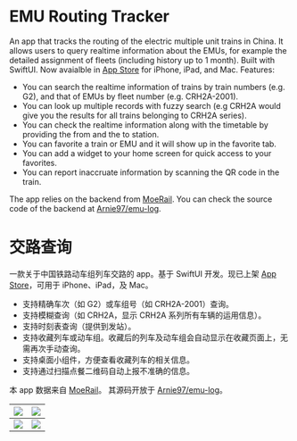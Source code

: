 # EMU Routing Tracker

An app that tracks the routing of the electric multiple unit trains in China. It allows users to query realtime information about the EMUs, for example the detailed assignment of fleets (including history up to 1 month). Built with SwiftUI. Now avaialble in [App Store](https://apps.apple.com/us/app/%E5%8A%A8%E8%BD%A6%E7%BB%84%E4%BA%A4%E8%B7%AF%E6%9F%A5%E8%AF%A2/id1471687297) for iPhone, iPad, and Mac. Features:

- You can search the realtime information of trains by train numbers (e.g. G2), and that of EMUs by fleet number (e.g. CRH2A-2001).
- You can look up multiple records with fuzzy search (e.g CRH2A would give you the results for all trains belonging to CRH2A series).
- You can check the realtime information along with the timetable by providing the from and the to station.
- You can favorite a train or EMU and it will show up in the favorite tab.
- You can add a widget to your home screen for quick access to your favorites.
- You can report inaccruate information by scanning the QR code in the train.

The app relies on the backend from [MoeRail](https://moerail.ml). You can check the source code of the backend at [Arnie97/emu-log](https://github.com/Arnie97/emu-log).

# 交路查询

一款关于中国铁路动车组列车交路的 app。基于 SwiftUI 开发。现已上架 [App Store](https://apps.apple.com/cn/app/%E5%8A%A8%E8%BD%A6%E7%BB%84%E4%BA%A4%E8%B7%AF%E6%9F%A5%E8%AF%A2/id1471687297)，可用于 iPhone、iPad，及 Mac。

- 支持精确车次（如 G2）或车组号（如 CRH2A-2001）查询。
- 支持模糊查询（如 CRH2A，显示 CRH2A 系列所有车辆的运用信息）。
- 支持时刻表查询（提供到发站）。
- 支持收藏列车或动车组。收藏后的列车及动车组会自动显示在收藏页面上，无需再次手动查询。
- 支持桌面小组件，方便查看收藏列车的相关信息。
- 支持通过扫描点餐二维码自动上报不准确的信息。

本 app 数据来自 [MoeRail](https://moerail.ml)。 其源码开放于 [Arnie97/emu-log](https://github.com/Arnie97/emu-log)。

![](https://user-images.githubusercontent.com/12138874/148732779-38ef27ff-f9f1-42bd-a5da-7414bae21530.png)  |  ![](https://user-images.githubusercontent.com/12138874/148732799-8b738924-53bd-4f37-8c8b-8140288d893d.png)
:-------------------------:|:-------------------------:
![](https://user-images.githubusercontent.com/12138874/148732811-c392cd59-40af-400b-9b8c-96ae9936969f.png)  |  ![](https://user-images.githubusercontent.com/12138874/148732818-d017da06-4053-457b-ad4f-f8f21b90d887.png)
